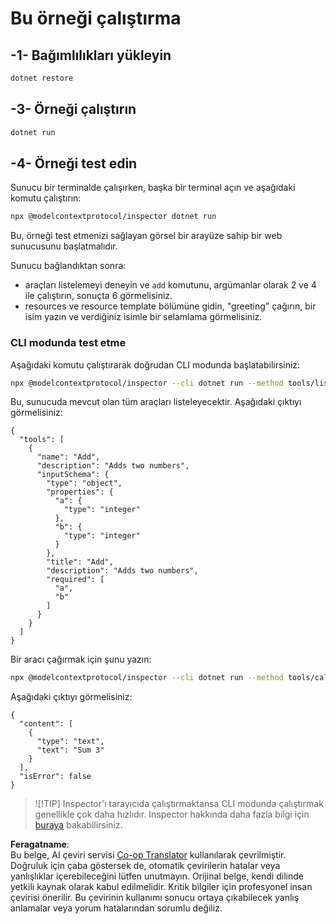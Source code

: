 <!--
CO_OP_TRANSLATOR_METADATA:
{
  "original_hash": "07863f50601f395c3bdfce30f555f11a",
  "translation_date": "2025-07-13T17:48:58+00:00",
  "source_file": "03-GettingStarted/01-first-server/solution/dotnet/README.md",
  "language_code": "tr"
}
-->
# Bu örneği çalıştırma

## -1- Bağımlılıkları yükleyin

```bash
dotnet restore
```

## -3- Örneği çalıştırın

```bash
dotnet run
```

## -4- Örneği test edin

Sunucu bir terminalde çalışırken, başka bir terminal açın ve aşağıdaki komutu çalıştırın:

```bash
npx @modelcontextprotocol/inspector dotnet run
```

Bu, örneği test etmenizi sağlayan görsel bir arayüze sahip bir web sunucusunu başlatmalıdır.

Sunucu bağlandıktan sonra:

- araçları listelemeyi deneyin ve `add` komutunu, argümanlar olarak 2 ve 4 ile çalıştırın, sonuçta 6 görmelisiniz.
- resources ve resource template bölümüne gidin, "greeting" çağırın, bir isim yazın ve verdiğiniz isimle bir selamlama görmelisiniz.

### CLI modunda test etme

Aşağıdaki komutu çalıştırarak doğrudan CLI modunda başlatabilirsiniz:

```bash
npx @modelcontextprotocol/inspector --cli dotnet run --method tools/list
```

Bu, sunucuda mevcut olan tüm araçları listeleyecektir. Aşağıdaki çıktıyı görmelisiniz:

```text
{
  "tools": [
    {
      "name": "Add",
      "description": "Adds two numbers",
      "inputSchema": {
        "type": "object",
        "properties": {
          "a": {
            "type": "integer"
          },
          "b": {
            "type": "integer"
          }
        },
        "title": "Add",
        "description": "Adds two numbers",
        "required": [
          "a",
          "b"
        ]
      }
    }
  ]
}
```

Bir aracı çağırmak için şunu yazın:

```bash
npx @modelcontextprotocol/inspector --cli dotnet run --method tools/call --tool-name Add --tool-arg a=1 --tool-arg b=2
```

Aşağıdaki çıktıyı görmelisiniz:

```text
{
  "content": [
    {
      "type": "text",
      "text": "Sum 3"
    }
  ],
  "isError": false
}
```

> ![!TIP]
> Inspector'ı tarayıcıda çalıştırmaktansa CLI modunda çalıştırmak genellikle çok daha hızlıdır.
> Inspector hakkında daha fazla bilgi için [buraya](https://github.com/modelcontextprotocol/inspector) bakabilirsiniz.

**Feragatname**:  
Bu belge, AI çeviri servisi [Co-op Translator](https://github.com/Azure/co-op-translator) kullanılarak çevrilmiştir. Doğruluk için çaba göstersek de, otomatik çevirilerin hatalar veya yanlışlıklar içerebileceğini lütfen unutmayın. Orijinal belge, kendi dilinde yetkili kaynak olarak kabul edilmelidir. Kritik bilgiler için profesyonel insan çevirisi önerilir. Bu çevirinin kullanımı sonucu ortaya çıkabilecek yanlış anlamalar veya yorum hatalarından sorumlu değiliz.